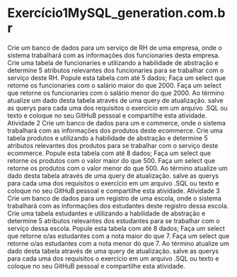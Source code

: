 # Exercício1MySQL_generation.com.br
 Crie um banco de dados para um serviço de RH de uma empresa, onde o sistema trabalhará com as informações dos funcionaries desta empresa. Crie uma tabela de funcionaries e utilizando a habilidade de abstração e determine 5 atributos relevantes dos funcionaries para se trabalhar com o serviço deste RH. Popule esta tabela com até 5 dados; Faça um select que retorne os funcionaries com o salário maior do que 2000. Faça um select que retorne os funcionaries com o salário menor do que 2000. Ao término atualize um dado desta tabela através de uma query de atualização. salve as querys para cada uma dos requisitos o exercício em um arquivo .SQL ou texto e coloque no seu GitHuB pessoal e compartilhe esta atividade. Atividade 2 Crie um banco de dados para um e commerce, onde o sistema trabalhará com as informações dos produtos deste ecommerce. Crie uma tabela produtos e utilizando a habilidade de abstração e determine 5 atributos relevantes dos produtos para se trabalhar com o serviço deste ecommerce. Popule esta tabela com até 8 dados; Faça um select que retorne os produtos com o valor maior do que 500. Faça um select que retorne os produtos com o valor menor do que 500. Ao término atualize um dado desta tabela através de uma query de atualização. salve as querys para cada uma dos requisitos o exercício em um arquivo .SQL ou texto e coloque no seu GitHuB pessoal e compartilhe esta atividade. Atividade 3 Crie um banco de dados para um registro de uma escola, onde o sistema trabalhará com as informações dos estudantes deste registro dessa escola. Crie uma tabela estudantes e utilizando a habilidade de abstração e determine 5 atributos relevantes dos estudantes para se trabalhar com o serviço dessa escola.  Popule esta tabela com até 8 dados; Faça um select que retorne o/as estudantes com a nota maior do que 7. Faça um select que retorne o/as estudantes com a nota menor do que 7. Ao término atualize um dado desta tabela através de uma query de atualização. salve as querys para cada uma dos requisitos o exercício em um arquivo .SQL ou texto e coloque no seu GitHuB pessoal e compartilhe esta atividade.

